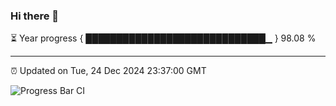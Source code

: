 ### Hi there 👋

⏳ Year progress { █████████████████████████████▁ } 98.08 %

---

⏰ Updated on Tue, 24 Dec 2024 23:37:00 GMT

![Progress Bar CI](https://github.com/IshwaranRudhara/GIT-ACTION/workflows/Progress%20Bar%20CI/badge.svg)

